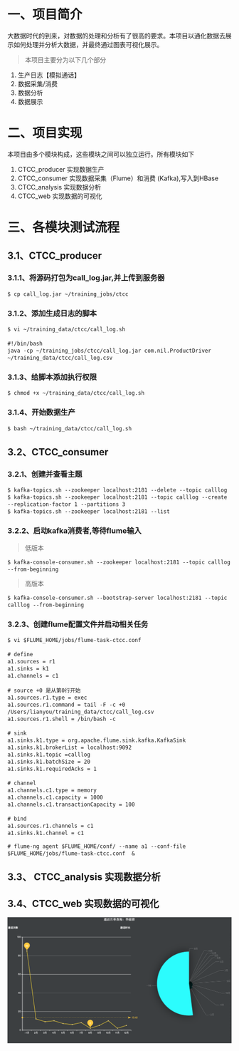 # 一、项目简介
大数据时代的到来，对数据的处理和分析有了很高的要求。本项目以通化数据去展示如何处理并分析大数据，并最终通过图表可视化展示。

> 本项目主要分为以下几个部分

1. 生产日志【模拟通话】
2. 数据采集/消费
3. 数据分析
4. 数据展示

# 二、项目实现

本项目由多个模块构成，这些模块之间可以独立运行。所有模块如下

1. CTCC_producer 实现数据生产 
2. CTCC_consumer 实现数据采集（Flume）和消费 (Kafka),写入到HBase 
3. CTCC_analysis 实现数据分析 
4. CTCC_web 实现数据的可视化 

# 三、各模块测试流程

## 3.1、CTCC_producer

### 3.1.1、将源码打包为call_log.jar,并上传到服务器

```
$ cp call_log.jar ~/training_jobs/ctcc
```
### 3.1.2、添加生成日志的脚本

```
$ vi ~/training_data/ctcc/call_log.sh

#!/bin/bash
java -cp ~/training_jobs/ctcc/call_log.jar com.nil.ProductDriver ~/training_data/ctcc/call_log.csv
```
### 3.1.3、给脚本添加执行权限

```
$ chmod +x ~/training_data/ctcc/call_log.sh
```
### 3.1.4、开始数据生产

```
$ bash ~/training_data/ctcc/call_log.sh
```

## 3.2、CTCC_consumer

### 3.2.1、创建并查看主题
```
$ kafka-topics.sh --zookeeper localhost:2181 --delete --topic calllog 
$ kafka-topics.sh --zookeeper localhost:2181 --topic calllog --create --replication-factor 1 --partitions 3
$ kafka-topics.sh --zookeeper localhost:2181 --list
```
### 3.2.2、启动kafka消费者,等待flume输入

> 低版本

```
$ kafka-console-consumer.sh --zookeeper localhost:2181 --topic calllog --from-beginning
```
> 高版本

```
$ kafka-console-consumer.sh --bootstrap-server localhost:2181 --topic calllog --from-beginning
```

### 3.2.3、创建flume配置文件并启动相关任务

```
$ vi $FLUME_HOME/jobs/flume-task-ctcc.conf 

# define
a1.sources = r1
a1.sinks = k1
a1.channels = c1

# source +0 是从第0行开始
a1.sources.r1.type = exec
a1.sources.r1.command = tail -F -c +0 /Users/lianyou/training_data/ctcc/call_log.csv
a1.sources.r1.shell = /bin/bash -c

# sink
a1.sinks.k1.type = org.apache.flume.sink.kafka.KafkaSink
a1.sinks.k1.brokerList = localhost:9092
a1.sinks.k1.topic =calllog
a1.sinks.k1.batchSize = 20
a1.sinks.k1.requiredAcks = 1

# channel
a1.channels.c1.type = memory
a1.channels.c1.capacity = 1000
a1.channels.c1.transactionCapacity = 100

# bind
a1.sources.r1.channels = c1
a1.sinks.k1.channel = c1
```

```
# flume-ng agent $FLUME_HOME/conf/ --name a1 --conf-file $FLUME_HOME/jobs/flume-task-ctcc.conf  & 
```

## 3.3、 CTCC_analysis 实现数据分析 

## 3.4、CTCC_web 实现数据的可视化 

![最终效果](./index.png)